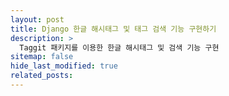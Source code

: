 ```yaml
---
layout: post
title: Django 한글 해시태그 및 태그 검색 기능 구현하기
description: >
  Taggit 패키지를 이용한 한글 해시태그 및 검색 기능 구현
sitemap: false
hide_last_modified: true
related_posts:
---
```

